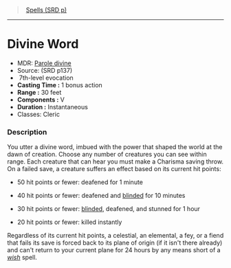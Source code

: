 ﻿---
!SpellItem
Family: SpellVO
Level: 7
Type: evocation
CastingTime: 1 bonus action
Range: 30 feet
Components: V
Duration: Instantaneous
Classes: Cleric
Id: spells_vo.md#divine-word
ParentLink: spells_vo.md#spells-srd-p
Name: Divine Word
ParentName: Spells (SRD p)
NameLevel: 1
AltName: '[Parole divine](hd_spells_parole_divine.md)'
Source: (SRD p137)
Attributes:
  Name: Divine Word
  Markdown: >+
    # <!--Name-->Divine Word<!--/Name-->


    - MDR: <!--AltName-->[Parole divine](hd_spells_parole_divine.md)<!--/AltName-->

    - Source: <!--Source-->(SRD p137)<!--/Source-->

    -  <!--Level-->7<!--/Level-->th-level <!--Type-->evocation<!--/Type-->

    - **Casting Time :** <!--CastingTime-->1 bonus action<!--/CastingTime-->

    - **Range :** <!--Range-->30 feet<!--/Range-->

    - **Components :** <!--Components-->V<!--/Components-->

    - **Duration :** <!--Duration-->Instantaneous<!--/Duration-->

    - Classes: <!--Classes-->Cleric<!--/Classes-->


    ### Description


    You utter a divine word, imbued with the power that shaped the world at the dawn of creation. Choose any number of creatures you can see within range. Each creature that can hear you must make a Charisma saving throw. On a failed save, a creature suffers an effect based on its current hit points:


    * 50 hit points or fewer: deafened for 1 minute


    * 40 hit points or fewer: deafened and [blinded](srd_conditions_blinded.md) for 10 minutes


    * 30 hit points or fewer: [blinded](srd_conditions_blinded.md), deafened, and stunned for 1 hour


    * 20 hit points or fewer: killed instantly


    Regardless of its current hit points, a celestial, an elemental, a fey, or a fiend that fails its save is forced back to its plane of origin (if it isn't there already) and can't return to your current plane for 24 hours by any means short of a _[wish](spells_vo.hd#wish)_ spell.

  AltName: '[Parole divine](hd_spells_parole_divine.md)'
  Source: (SRD p137)
  Level: 7
  Type: evocation
  CastingTime: 1 bonus action
  Range: 30 feet
  Components: V
  Duration: Instantaneous
  Classes: Cleric
AttributesDictionary: >+
  Name: Divine Word

  Markdown: >+

    # <!--Name-->Divine Word<!--/Name-->





    - MDR: <!--AltName-->[Parole divine](hd_spells_parole_divine.md)<!--/AltName-->



    - Source: <!--Source-->(SRD p137)<!--/Source-->



    -  <!--Level-->7<!--/Level-->th-level <!--Type-->evocation<!--/Type-->



    - **Casting Time :** <!--CastingTime-->1 bonus action<!--/CastingTime-->



    - **Range :** <!--Range-->30 feet<!--/Range-->



    - **Components :** <!--Components-->V<!--/Components-->



    - **Duration :** <!--Duration-->Instantaneous<!--/Duration-->



    - Classes: <!--Classes-->Cleric<!--/Classes-->





    ### Description





    You utter a divine word, imbued with the power that shaped the world at the dawn of creation. Choose any number of creatures you can see within range. Each creature that can hear you must make a Charisma saving throw. On a failed save, a creature suffers an effect based on its current hit points:





    * 50 hit points or fewer: deafened for 1 minute





    * 40 hit points or fewer: deafened and [blinded](srd_conditions_blinded.md) for 10 minutes





    * 30 hit points or fewer: [blinded](srd_conditions_blinded.md), deafened, and stunned for 1 hour





    * 20 hit points or fewer: killed instantly





    Regardless of its current hit points, a celestial, an elemental, a fey, or a fiend that fails its save is forced back to its plane of origin (if it isn't there already) and can't return to your current plane for 24 hours by any means short of a _[wish](spells_vo.hd#wish)_ spell.



  AltName: '[Parole divine](hd_spells_parole_divine.md)'

  Source: (SRD p137)

  Level: 7

  Type: evocation

  CastingTime: 1 bonus action

  Range: 30 feet

  Components: V

  Duration: Instantaneous

  Classes: Cleric

---
> [Spells (SRD p)](srd_spells.md)

---

# Divine Word

- MDR: [Parole divine](hd_spells_parole_divine.md)
- Source: (SRD p137)
-  7th-level evocation
- **Casting Time :** 1 bonus action
- **Range :** 30 feet
- **Components :** V
- **Duration :** Instantaneous
- Classes: Cleric

### Description

You utter a divine word, imbued with the power that shaped the world at the dawn of creation. Choose any number of creatures you can see within range. Each creature that can hear you must make a Charisma saving throw. On a failed save, a creature suffers an effect based on its current hit points:

* 50 hit points or fewer: deafened for 1 minute

* 40 hit points or fewer: deafened and [blinded](srd_conditions_blinded.md) for 10 minutes

* 30 hit points or fewer: [blinded](srd_conditions_blinded.md), deafened, and stunned for 1 hour

* 20 hit points or fewer: killed instantly

Regardless of its current hit points, a celestial, an elemental, a fey, or a fiend that fails its save is forced back to its plane of origin (if it isn't there already) and can't return to your current plane for 24 hours by any means short of a _[wish](spells_vo.hd#wish)_ spell.

